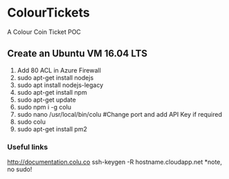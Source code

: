 # ColourTickets
A Colour Coin Ticket POC

## Create an Ubuntu VM 16.04 LTS


1. Add 80 ACL in Azure Firewall
2. sudo apt-get install nodejs
3. sudo apt install nodejs-legacy
2. sudo apt-get install npm
3. sudo apt-get update
4. sudo npm i -g colu
6. sudo nano /usr/local/bin/colu  #Change port and add API Key if required
7. sudo colu 
7. sudo apt-get install pm2

### Useful links
http://documentation.colu.co
ssh-keygen -R hostname.cloudapp.net *note, no sudo!
